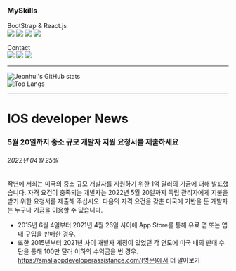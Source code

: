 ### MySkills
BootStrap & React.js  
<img src="https://img.shields.io/badge/HTML5-E34F26?style=flat-square&logo=HTML5&logoColor=white"/></a>
<img src="https://img.shields.io/badge/CSS3-1572B6?style=flat-square&logo=CSS3&logoColor=white"/></a>
<img src="https://img.shields.io/badge/JavaScript-F7DF1E?style=flat-square&logo=JavaScript&logoColor=white"/></a>
<img src="https://img.shields.io/badge/React.js-1E8CBE?style=flat-square&logo=JavaScript&logoColor=white"/></a>  

<!-- Android & IOS  
<img src="https://img.shields.io/badge/Java-007396?style=flat-square&logo=Java&logoColor=white"/></a>
<img src="https://img.shields.io/badge/Swift-F05138?style=flat-square&logo=Swift&logoColor=white"/></a> -->
<!-- 
Languages  
<img src="https://img.shields.io/badge/C-A8B9CC?style=flat-square&logo=C&logoColor=white"/></a>
<img src="https://img.shields.io/badge/C++-00599C?style=flat-square&logo=C%2B%2B&logoColor=white"/></a>
<img src="https://img.shields.io/badge/Python-3776AB?style=flat-square&logo=Python&logoColor=white"/></a>

algorithms  
<img src="https://img.shields.io/badge/Baekjoon-Gold4-gold?style=flat-square&labelColor=004088"/></a> -->

Contact  
[<img src="https://img.shields.io/badge/l06094@gmail.com-EA4335?style=flat-square&logo=Gmail&logoColor=white"/>](l06094@gmail.com)
<a href="dlwjsgml02@naver.com"><img src="https://img.shields.io/badge/dlwjsgml02@naver.com-0ABF53?style=flat-square&logo=Nintendo&logoColor=white"/></a>
<img src="https://img.shields.io/badge/jeon__hui__22-E4405F?style=flat-square&logo=Instagram&logoColor=white"/></a>  

---
![Jeonhui's GitHub stats](https://github-readme-stats.vercel.app/api?username=Jeonhui&show_icons=true&theme=algolia)  
![Top Langs](https://github-readme-stats.vercel.app/api/top-langs/?username=6810779s&layout=compact&theme=algolia)  

---
# IOS developer News
### 5월 20일까지 중소 규모 개발자 지원 요청서를 제출하세요  
###### 2022년 04월 25일  
작년에 저희는 미국의 중소 규모 개발자를 지원하기 위한 1억 달러의 기금에 대해 발표했습니다. 자격 요건이 충족되는 개발자는 2022년 5월 20일까지 독립 관리자에게 지불을 받기 위한 요청서를 제출해 주십시오. 다음의 자격 요건을 갖춘 미국에 기반을 둔 개발자는 누구나 기금을 이용할 수 있습니다.  
* 2015년 6월 4일부터 2021년 4월 26일 사이에 App Store를 통해 유료 앱 또는 앱 내 구입을 판매한 경우.  
* 또한 2015년부터 2021년 사이 개발자 계정이 있었던 각 연도에 미국 내의 판매 수단을 통해 100만 달러 이하의 수익금을 번 경우.  
https://smallappdeveloperassistance.com/(영문)에서 더 알아보기  
